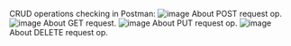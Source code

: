 CRUD operations checking in Postman:
![image](https://github.com/user-attachments/assets/5eed9fdf-0555-4f35-aa74-f238d8bd4db7)
About POST request op.
![image](https://github.com/user-attachments/assets/5cefdc26-9d41-43d5-8ed0-99ef2f4a85fd)
About GET request.
![image](https://github.com/user-attachments/assets/a3d41865-7490-49d5-8be1-29b91272bcb0)
About PUT request op.
![image](https://github.com/user-attachments/assets/55f60d0b-c027-4eda-b9c9-72ffad35bcf1)
About DELETE request op.
